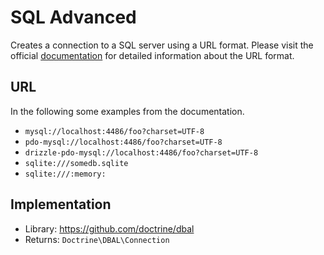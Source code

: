 
# SQL Advanced

Creates a connection to a SQL server using a URL format. Please visit the official [documentation] for detailed
information about the URL format.

## URL

In the following some examples from the documentation.

 * `mysql://localhost:4486/foo?charset=UTF-8`
 * `pdo-mysql://localhost:4486/foo?charset=UTF-8`
 * `drizzle-pdo-mysql://localhost:4486/foo?charset=UTF-8`
 * `sqlite:///somedb.sqlite`
 * `sqlite:///:memory:`

[documentation]: https://www.doctrine-project.org/projects/doctrine-dbal/en/3.9/reference/configuration.html#connecting-using-a-url

## Implementation

* Library: https://github.com/doctrine/dbal
* Returns: `Doctrine\DBAL\Connection`
